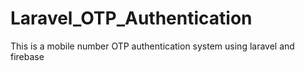 # Laravel_OTP_Authentication
This is a mobile number OTP authentication system using laravel and firebase
